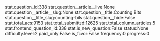 stat.question_id:338
stat.question__article__live:None
stat.question__article__slug:None
stat.question__title:Counting Bits
stat.question__title_slug:counting-bits
stat.question__hide:False
stat.total_acs:9153
stat.total_submitted:12625
stat.total_column_articles:5
stat.frontend_question_id:338
stat.is_new_question:False
status:None
difficulty.level:2
paid_only:False
is_favor:False
frequency:0
progress:0
